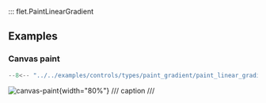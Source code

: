 ::: flet.PaintLinearGradient

## Examples

### Canvas paint

```python
--8<-- "../../examples/controls/types/paint_gradient/paint_linear_gradient/canvas_paint.py"
```

![canvas-paint](../examples/controls/types/paint_gradient/paint_linear_gradient/media/canvas_paint.png){width="80%"}
/// caption
///
